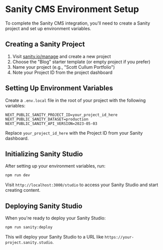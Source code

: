 # Sanity CMS Environment Setup

To complete the Sanity CMS integration, you'll need to create a Sanity project and set up environment variables.

## Creating a Sanity Project

1. Visit [sanity.io/manage](https://www.sanity.io/manage) and create a new project
2. Choose the "Blog" starter template (or empty project if you prefer)
3. Name your project (e.g., "Scott Cullum Portfolio")
4. Note your Project ID from the project dashboard

## Setting Up Environment Variables

Create a `.env.local` file in the root of your project with the following variables:

```env
NEXT_PUBLIC_SANITY_PROJECT_ID=your_project_id_here
NEXT_PUBLIC_SANITY_DATASET=production
NEXT_PUBLIC_SANITY_API_VERSION=2023-05-03
```

Replace `your_project_id_here` with the Project ID from your Sanity dashboard.

## Initializing Sanity Studio

After setting up your environment variables, run:

```bash
npm run dev
```

Visit `http://localhost:3000/studio` to access your Sanity Studio and start creating content.

## Deploying Sanity Studio

When you're ready to deploy your Sanity Studio:

```bash
npm run sanity:deploy
```

This will deploy your Sanity Studio to a URL like `https://your-project.sanity.studio`.
